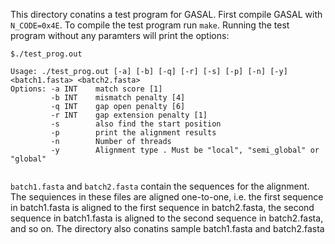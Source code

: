This directory conatins a test program for GASAL. First compile GASAL with `N_CODE=0x4E`. To compile the test program run `make`. Running the test program without any paramters will print the options:
```
$./test_prog.out

Usage: ./test_prog.out [-a] [-b] [-q] [-r] [-s] [-p] [-n] [-y] <batch1.fasta> <batch2.fasta>
Options: -a INT    match score [1]
         -b INT    mismatch penalty [4]
         -q INT    gap open penalty [6]
         -r INT    gap extension penalty [1]
         -s        also find the start position 
         -p        print the alignment results 
         -n        Number of threads 
         -y        Alignment type . Must be "local", "semi_global" or "global"  


````

`batch1.fasta` and `batch2.fasta` contain the sequences for the alignment. The sequiences in these files are aligned one-to-one, i.e. the first sequence in batch1.fasta is aligned to the first sequence in batch2.fasta, the second sequence in batch1.fasta is aligned to the second sequence in batch2.fasta, and so on. The directory also conatins sample batch1.fasta and batch2.fasta
